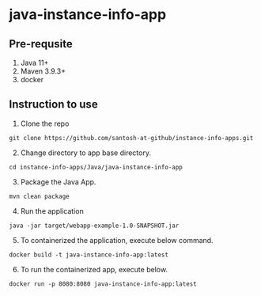 # java-instance-info-app

## Pre-requsite
1. Java 11+
2. Maven 3.9.3+
3. docker

## Instruction to use

1. Clone the repo
```
git clone https://github.com/santosh-at-github/instance-info-apps.git
```

2. Change directory to app base directory.
```
cd instance-info-apps/Java/java-instance-info-app
```

3. Package the Java App.
```
mvn clean package
```

4. Run the application
```
java -jar target/webapp-example-1.0-SNAPSHOT.jar 
```

5. To containerized the application, execute below command.
```
docker build -t java-instance-info-app:latest
```

6. To run the containerized app, execute below.
```
docker run -p 8080:8080 java-instance-info-app:latest
```
